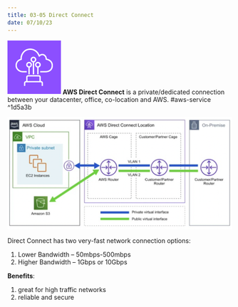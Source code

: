 ```yaml
---
title: 03-05 Direct Connect
date: 07/10/23
---
```


![35](images/icons/Direct_Connect_Icon.png) **AWS Direct Connect** is a private/dedicated connection between your datacenter, office, co-location and AWS. #aws-service  ^1d5a3b

![700](images/03_Global_Infrastructure/Direct_Connect_Diagram.png)

Direct Connect has two very-fast network connection options: 

1. Lower Bandwidth – 50mbps-500mbps
1. Higher Bandwidth – 1Gbps or 10Gbps

**Benefits**:

1. great for high traffic networks
1. reliable and secure
